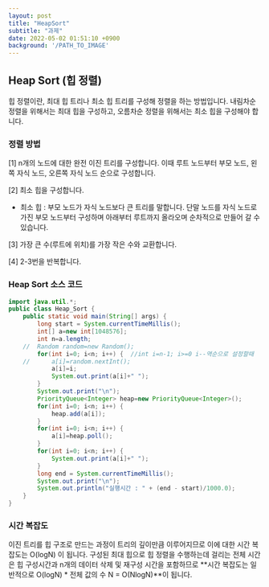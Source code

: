 ```yaml
---
layout: post
title: "HeapSort"
subtitle: "과제"
date: 2022-05-02 01:51:10 +0900
background: '/PATH_TO_IMAGE'
---
```


## Heap Sort (힙 정렬)

힙 정렬이란, 최대 힙 트리나 최소 힙 트리를 구성해 정렬을 하는 방법입니다. 내림차순 정렬을 위해서는 최대 힙을 구성하고, 오름차순 정렬을 위해서는 최소 힙을 구성해야 합니다.

### 정렬 방법

[1] n개의 노드에 대한 완전 이진 트리를 구성합니다. 이때 루트 노드부터 부모 노드, 왼쪽 자식 노드, 오른쪽 자식 노드 순으로 구성합니다. 

[2] 최소 힙을 구성합니다. 
 
 * 최소 힙 : 부모 노드가 자식 노드보다 큰 트리를 말합니다. 단말 노드를 자식 노드로 가진 부모 노드부터 구성하며 아래부터 루트까지 올라오며 순차적으로 만들어 갈 수 있습니다. 

[3] 가장 큰 수(루트에 위치)를 가장 작은 수와 교환합니다.

[4] 2-3번을 반복합니다. 

### Heap Sort 소스 코드 

```java
import java.util.*;
public class Heap_Sort {
	public static void main(String[] args) {
		long start = System.currentTimeMillis();
		int[] a=new int[1048576];
		int n=a.length;
	//	Random random=new Random(); 
		for(int i=0; i<n; i++) {  //int i=n-1; i>=0 i--역순으로 설정할때
	//		a[i]=random.nextInt();
			a[i]=i;
			System.out.print(a[i]+" ");
		}
		System.out.print("\n");
		PriorityQueue<Integer> heap=new PriorityQueue<Integer>();
		for(int i=0; i<n; i++) {
			heap.add(a[i]);
		}
		for(int i=0; i<n; i++) {
			a[i]=heap.poll();
		}
		for(int i=0; i<n; i++) {
			System.out.print(a[i]+" ");
		}
		long end = System.currentTimeMillis();
		System.out.print("\n");
		System.out.println("실행시간 : " + (end - start)/1000.0);
	}
}
```

### 시간 복잡도 

이진 트리를 힙 구조로 만드는 과정이 트리의 깊이만큼 이루어지므로 이에 대한 시간 복잡도는 O(logN) 이 됩니다. 구성된 최대 힙으로 힙 정렬을 수행하는데 걸리는 전체 시간은 힙 구성시간과 n개의 데이터 삭제 및 재구성 시간을 포함하므로 **시간 복잡도는 일반적으로 O(logN) * 전체 값의 수 N = O(NlogN)**이 됩니다. 